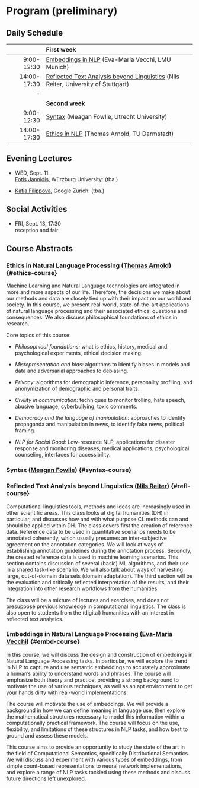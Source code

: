 
# Program (preliminary) 

## Daily Schedule

| | First week
|---:|:---
| 9:00-12:30 | [Embeddings in NLP](#embd-course) (Eva-Maria Vecchi, LMU Munich) 
| 14:00-17:30 | [Reflected Text Analysis beyond Linguistics](#refl-course) (Nils Reiter, University of Stuttgart) 
|-
| | **Second week**
| 9:00-12:30 | [Syntax](#syntax-course) (Meagan Fowlie, Utrecht University) 
| 14:00-17:30 | [Ethics in NLP](#ethics-course) (Thomas Arnold, TU Darmstadt) 


## Evening Lectures

+ WED, Sept. 11:   
  [Fotis Jannidis](http://www.jannidis.de/), Würzburg University: (tba.)

+ [Katja Filippova](https://sites.google.com/site/katjaf/), Google Zurich: (tba.)


## Social Activities

+ FRI, Sept. 13, 17:30   
  reception and fair


## Course Abstracts

### Ethics in Natural Language Processing ([Thomas Arnold](https://www.informatik.tu-darmstadt.de/ukp/ukp_home/staff_ukp/detailseite_mitarbeiter_1_53376.en.jsp)) {#ethics-course}

Machine Learning and Natural Language technologies are integrated
in more and more aspects of our life. Therefore, the decisions we
make about our methods and data are closely tied up with their
impact on our world and society. In this course, we present
real-world, state-of-the-art applications of natural language
processing and their associated ethical questions and
consequences. We also discuss philosophical foundations of ethics
in research. 

Core topics of this course:

- *Philosophical foundations:* what is ethics, history, medical and
  psychological experiments, ethical decision making.
  
- *Misrepresentation and bias:* algorithms to identify biases in models
  and data and adversarial approaches to debiasing.
  
- *Privacy:* algorithms for demographic inference, personality
  profiling, and anonymization of demographic and personal traits.
  
- *Civility in communication:* techniques to monitor trolling, hate
  speech, abusive language, cyberbullying, toxic comments.
  
- *Democracy and the language of manipulation:* approaches to identify
  propaganda and manipulation in news, to identify fake news,
  political framing.
  
- *NLP for Social Good:* Low-resource NLP, applications for disaster
  response and monitoring diseases, medical applications,
  psychological counseling, interfaces for accessibility.


### Syntax ([Meagan Fowlie](https://meaghanfowlie.com/)) {#syntax-course}



### Reflected Text Analysis beyond Linguistics ([Nils Reiter](http://www.ims.uni-stuttgart.de/institut/mitarbeiter/reiterns/)) {#refl-course}

Computational linguistics tools, methods and ideas are
increasingly used in other scientific areas. This class looks at
digital humanities (DH) in particular, and discusses how and with
what purpose CL methods can and should be applied within DH. The
class covers first the creation of reference data. Reference data
to be used in quantitative scenarios needs to be annotated
coherently, which usually presumes an inter-subjective agreement
on the annotation categories. We will look at ways of
establishing annotation guidelines during the annotation
process. Secondly, the created reference data is used in machine
learning scenarios. This section contains discussion of
several (basic) ML algorithms, and their use in a shared
task-like scenario. We will also talk about ways of harvesting
large, out-of-domain data sets (domain adaptation). The third
section will be the evaluation and critically reflected
interpretation of the results, and their integration into other
research workflows from the humanities.

The class will be a mixture of lectures and exercises, and does
not presuppose previous knowledge in computational
linguistics. The class is also open to students from
the (digital) humanities with an interest in reflected text
analytics.


### Embeddings in Natural Language Processing ([Eva-Maria Vecchi](https://www.vecchi.com/eva/)) {#embd-course}

In this course, we will discuss the design and construction of
embeddings in Natural Language Processing tasks. In particular,
we will explore the trend in NLP to capture and use semantic
embeddings to accurately approximate a human’s ability to
understand words and phrases. The course will emphasize both
theory and practice, providing a strong background to motivate
the use of various techniques, as well as an apt environment to
get your hands dirty with real-world implementations.

The course will motivate the use of embeddings. We will provide a
background in how we can define meaning in language use, then
explore the mathematical structures necessary to model this
information within a computationally practical framework. The
course will focus on the use, flexibility, and limitations of
these structures in NLP tasks, and how best to ground and assess
these models.

This course aims to provide an opportunity to study the state of
the art in the field of Computational Semantics, specifically
Distributional Semantics. We will discuss and experiment with
various types of embeddings, from simple count-based
representations to neural network implementations, and explore a
range of NLP tasks tackled using these methods and discuss future
directions left unexplored.

